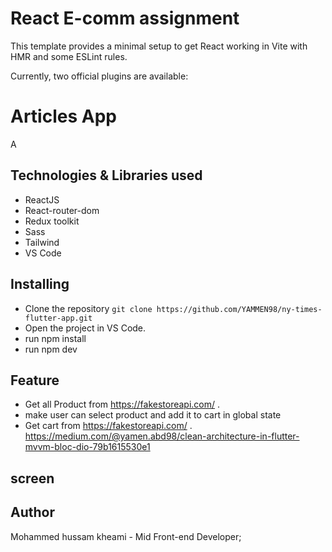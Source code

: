 # React E-comm assignment


This template provides a minimal setup to get React working in Vite with HMR and some ESLint rules.

Currently, two official plugins are available:

 
# Articles App

 
A  

 

## Technologies & Libraries used 

- ReactJS
- React-router-dom
- Redux toolkit
- Sass
- Tailwind
- VS Code
 

## Installing

- Clone the repository ```git clone https://github.com/YAMMEN98/ny-times-flutter-app.git```
- Open the project in VS Code.
- run npm install
-  run npm dev
   

## Feature

- Get all Product from https://fakestoreapi.com/ .
- make user can select product and add it to cart in global state
- Get cart  from https://fakestoreapi.com/ . 
 https://medium.com/@yamen.abd98/clean-architecture-in-flutter-mvvm-bloc-dio-79b1615530e1 

 
 

## screen 

 

 

## Author

Mohammed hussam kheami - Mid Front-end Developer;

 
 
 
 
